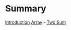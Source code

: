 # Summary

[Introduction](Introduction.md)
[Array](./Array/Array.md)
    - [Two Sum](./Array/two_sum.md)
